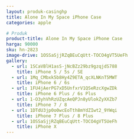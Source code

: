 ```yaml
---
layout: produk-casinghp
title: Alone In My Space iPhone Case
categories: apple

# Produk
product-title: Alone In My Space iPhone Case
harga: 90000
sku: hn-2823
image-drive: 1OSSaSjjRZqBEuCqUtt-TOCO4gVT5UeFh
gallery:
  - url: 1SCaVBlH1asS-jNcBZz29bz9gzqjdS788
    title: iPhone 5 / 5s / SE
  - url: 1Mq_CMbxk5b8Hy4Z9ETA_qcXLNKnT5MWT
    title: iPhone 6 / 6s
  - url: 1FU4jAerPG7xD5UnfxrV1QSeRzcXgwZDk
    title: iPhone 6 Plus / 6s Plus
  - url: 1-O3yhVhRzUZqcAeQPJn8yUlokZyXXZb7
    title: iPhone 7 / 8
  - url: 1DTdU3jp0o0wcEoTth8mYdZIwt2_9YWqi
    title: iPhone 7 Plus / 8 Plus
  - url: 1OSSaSjjRZqBEuCqUtt-TOCO4gVT5UeFh
    title: iPhone X
---
```

